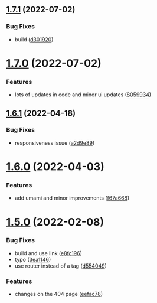 ## [1.7.1](https://github.com/avneesh0612/portfolio/compare/v1.7.0...v1.7.1) (2022-07-02)

### Bug Fixes

-   build ([d301920](https://github.com/avneesh0612/portfolio/commit/d30192098803f2b28c8dc8ccb1406287b19c2cbc))

# [1.7.0](https://github.com/avneesh0612/portfolio/compare/v1.6.1...v1.7.0) (2022-07-02)

### Features

-   lots of updates in code and minor ui updates ([8059934](https://github.com/avneesh0612/portfolio/commit/805993484af9bdbabf6d269155b8ebeecfcbadc3))

## [1.6.1](https://github.com/avneesh0612/portfolio/compare/v1.6.0...v1.6.1) (2022-04-18)

### Bug Fixes

-   responsiveness issue ([a2d9e89](https://github.com/avneesh0612/portfolio/commit/a2d9e89b5c0c7cbfca5015517e78b0cb8e96ff10))

# [1.6.0](https://github.com/avneesh0612/portfolio/compare/v1.5.0...v1.6.0) (2022-04-03)

### Features

-   add umami and minor improvements ([f67a668](https://github.com/avneesh0612/portfolio/commit/f67a6688b3f452bf492abf9582ff4af2637a4ccd))

# [1.5.0](https://github.com/avneesh0612/portfolio/compare/v1.4.2...v1.5.0) (2022-02-08)

### Bug Fixes

-   build and use link ([e8fc196](https://github.com/avneesh0612/portfolio/commit/e8fc1965d0f7d77fec6aecd0f0e8b8e8791f9312))
-   typo ([3ea1146](https://github.com/avneesh0612/portfolio/commit/3ea11468f2aa841de16712e253a03c941ae77f85))
-   use router instead of a tag ([d554049](https://github.com/avneesh0612/portfolio/commit/d554049f05bae4cde300afa6d152f7b39f45adeb))

### Features

-   changes on the 404 page ([eefac78](https://github.com/avneesh0612/portfolio/commit/eefac7857de018db1906f82d7cc1aef7204490bd))
